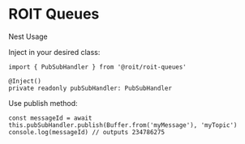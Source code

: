 # ROIT Queues

Nest Usage

Inject in your desired class:
```
import { PubSubHandler } from '@roit/roit-queues'

@Inject()
private readonly pubSubHandler: PubSubHandler
```

Use publish method:
```
const messageId = await this.pubSubHandler.publish(Buffer.from('myMessage'), 'myTopic')
console.log(messageId) // outputs 234786275
```